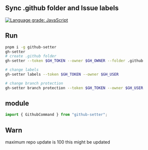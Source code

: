 ## Sync .github folder and Issue labels

<a href="https://lgtm.com/projects/g/seonglae/github-setter/context:javascript"><img alt="Language grade: JavaScript" src="https://img.shields.io/lgtm/grade/javascript/g/seonglae/github-setter.svg?logo=lgtm&logoWidth=18"/></a>

## Run

```bash
pnpm i -g github-setter
gh-setter
# create .github folder
gh-setter --token $GH_TOKEN --owner $GH_OWNER --folder .github

# change labels
gh-setter labels --token $GH_TOKEN --owner $GH_USER

# change branch protection
gh-setter branch protection --token $GH_TOKEN --owner $GH_USER
```

## module

```ts
import { GithubCommand } from "github-setter";
```


## Warn
maximum repo update is 100
this might be updated
